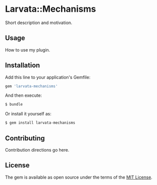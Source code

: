 # Larvata::Mechanisms
Short description and motivation.

## Usage
How to use my plugin.

## Installation
Add this line to your application's Gemfile:

```ruby
gem 'larvata-mechanisms'
```

And then execute:
```bash
$ bundle
```

Or install it yourself as:
```bash
$ gem install larvata-mechanisms
```

## Contributing
Contribution directions go here.

## License
The gem is available as open source under the terms of the [MIT License](https://opensource.org/licenses/MIT).
